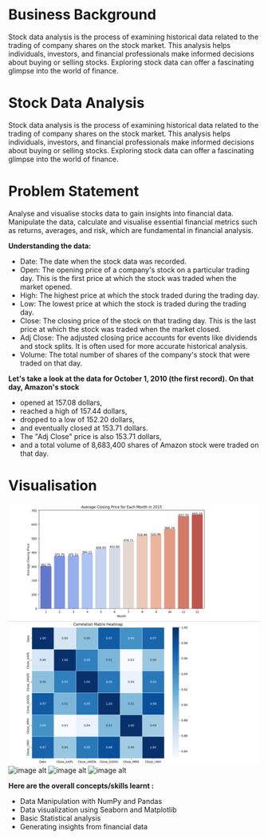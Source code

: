 # Business Background

Stock data analysis is the process of examining historical data related to the trading of company shares on the stock market. This analysis helps individuals, investors, and financial professionals make informed decisions about buying or selling stocks. Exploring stock data can offer a fascinating glimpse into the world of finance.

# Stock Data Analysis
Stock data analysis is the process of examining historical data related to the trading of company shares on the stock market. This analysis helps individuals, investors, and financial professionals make informed decisions about buying or selling stocks. Exploring stock data can offer a fascinating glimpse into the world of finance.

# Problem Statement
Analyse and visualise stocks data to gain insights into financial data. Manipulate the data, calculate and visualise essential financial metrics such as returns, averages, and risk, which are fundamental in financial analysis.

**Understanding the data:**
- Date: The date when the stock data was recorded.
- Open: The opening price of a company's stock on a particular trading day. This is the first price at which the stock was traded when the market opened.
- High: The highest price at which the stock traded during the trading day.
- Low: The lowest price at which the stock is traded during the trading day.
- Close: The closing price of the stock on that trading day. This is the last price at which the stock was traded when the market closed.
- Adj Close: The adjusted closing price accounts for events like dividends and stock splits. It is often used for more accurate historical analysis.
- Volume: The total number of shares of the company's stock that were traded on that day.

**Let's take a look at the data for October 1, 2010 (the first record). On that day, Amazon's stock**
- opened at 157.08 dollars,
- reached a high of 157.44 dollars,
- dropped to a low of 152.20 dollars,
- and eventually closed at 153.71 dollars.
- The "Adj Close" price is also 153.71 dollars,
- and a total volume of 8,683,400 shares of Amazon stock were traded on that day.

# Visualisation
![image alt](https://github.com/aafreenmo/Stock-Prices-Analysis/blob/ffc5602b1100d57d91d6ffbdc64aff75ff22de9c/Pictures/BarPlot.png)
![image alt](https://github.com/aafreenmo/Stock-Prices-Analysis/blob/e8a93708fa3396fdc1a8a91017761ce7d30fc815/Pictures/HeatMap.png)
![image alt]()
![image alt]()
![image alt]()


**Here are the overall concepts/skills learnt :**
- Data Manipulation with NumPy and Pandas
- Data visualization using Seaborn and Matplotlib
- Basic Statistical analysis
- Generating insights from financial data


